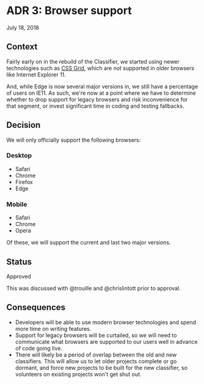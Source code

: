 # ADR 3: Browser support

July 18, 2018

## Context

Fairly early on in the rebuild of the Classifier, we started using newer technologies such as [CSS Grid](https://developer.mozilla.org/en-US/docs/Web/CSS/CSS_Grid_Layout), which are not supported in older browsers like Internet Explorer 11.

And, while Edge is now several major versions in, we still have a percentage of users on IE11. As such, we're now at a point where we have to determine whether to drop support for legacy browsers and risk inconvenience for that segment, or invest significant time in coding and testing fallbacks.

## Decision

We will only officially support the following browsers:

### Desktop

- Safari
- Chrome
- Firefox
- Edge

### Mobile

- Safari
- Chrome
- Opera

Of these, we will support the current and last two major versions.

## Status

Approved

This was discussed with @trouille and @chrislintott prior to approval.

## Consequences

- Developers will be able to use modern browser technologies and spend more time on writing features.
- Support for legacy browsers will be curtailed, so we will need to communicate what browsers are supported to our users well in advance of code going live.
- There will likely be a period of overlap between the old and new classifiers. This will allow us to let older projects complete or go dormant, and force new projects to be built for the new classifier, so volunteers on existing projects won't get shut out.
